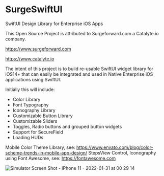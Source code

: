 # SurgeSwiftUI
SwiftUI Design Library for Enterprise iOS Apps

This Open Source Project is attributed to Surgeforward.com a Catalyte.io company.

https://www.surgeforward.com

https://www.catalyte.io

The intent of this project is to build re-usable SwiftUI widget library for iOS14+ that can easily be integrated and used in
Native Enterprise iOS applications using SwiftUI.

Initially this will include:
* Color Library
* Font Typography
* Iconography Library
* Customizable Button Library
* Customizable Sliders
* Toggles, Radio buttons and grouped button widgets
* Support for SecureField
* Loading HUDs

Mobile Color Theme Library, see: https://www.envato.com/blog/color-scheme-trends-in-mobile-app-design/
StepsView Control, Iconography using Font Awesome, see: https://fontawesome.com

![Simulator Screen Shot - iPhone 11 - 2022-01-31 at 00 29 14](https://user-images.githubusercontent.com/96930813/151749008-b5e50349-312b-4a00-90be-872c2574142e.png)

